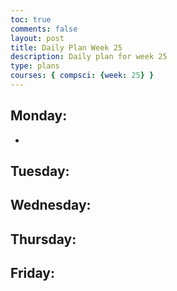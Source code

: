 ```yaml
---
toc: true
comments: false
layout: post
title: Daily Plan Week 25
description: Daily plan for week 25
type: plans
courses: { compsci: {week: 25} }
---
```


## Monday:
> 
- 

## Tuesday:
> 

## Wednesday:
> 

## Thursday:
> 

## Friday:
> 